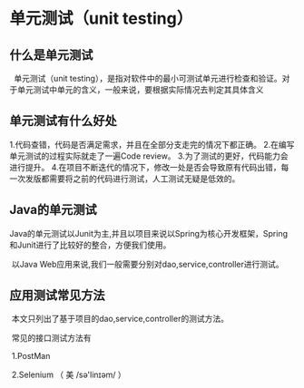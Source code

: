 # 单元测试（unit testing）

## 什么是单元测试

&nbsp;&nbsp;单元测试（unit testing），是指对软件中的最小可测试单元进行检查和验证。对于单元测试中单元的含义，一般来说，要根据实际情况去判定其具体含义

## 单元测试有什么好处

1.代码查错，代码是否满足需求，并且在全部分支走完的情况下都正确。
2.在编写单元测试的过程实际就走了一遍Code review。
3.为了测试的更好，代码能力会进行提升。
4.在项目不断迭代的情况下，修改一处是否会导致原有代码出错，每一次发版都需要将之前的代码进行测试，人工测试无疑是低效的。

## Java的单元测试

​       Java的单元测试以Junit为主,并且以项目来说以Spring为核心开发框架，Spring和Junit进行了比较好的整合，方便我们使用。

​       以Java Web应用来说,我们一般需要分别对dao,service,controller进行测试。

## 应用测试常见方法

​       本文只列出了基于项目的dao,service,controller的测试方法。

​       常见的接口测试方法有 

​              1.PostMan

​              2.Selenium （ 美 /sə'linɪəm/  ）

